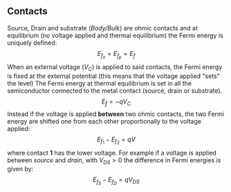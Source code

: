 ## Contacts
Source, Drain and substrate (*Body/Bulk*) are ohmic contacts and at equilibrium (no voltage applied and thermal equilibrium) the Fermi energy is uniquely defined:
$$ 
E_{f_{n}}=E_{f_{p}}=E_{f}
$$
When an external voltage ($V_{C}$) is applied to said contacts, the Fermi energy is fixed at the external potential (this means that the voltage applied "sets" the level)
The Fermi energy at thermal equilibrium is set in all the semiconductor connected to the metal contact (source, drain or substrate).
$$
E_{f}= -qV_{C} 
$$
Instead if the voltage is applied **between** two ohmic contacts, the two Fermi energy are shifted one from each other proportionally to the voltage applied:
$$
E_{f_{1}}-E_{f_{2}}=qV
$$
where contact **1** has the lower voltage.
For example if a voltage is applied between *source* and *drain*, with $V_{DS}>0$  the difference in Fermi energies is given by:
$$ 
E_{f_{S}}-E_{f_{D}}=qV_{DS}
$$ 
